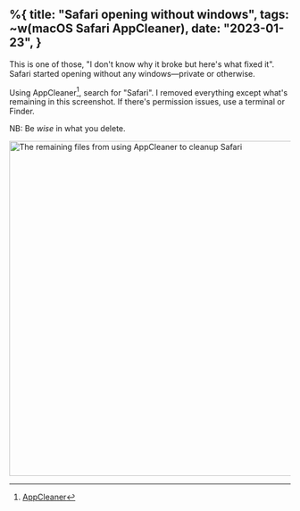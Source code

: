 %{
    title: "Safari opening without windows",
    tags: ~w(macOS Safari AppCleaner),
    date: "2023-01-23",
}
---
This is one of those, "I don't know why it broke but here's what fixed it". Safari started opening without any windows—private or otherwise.

Using AppCleaner[^1], search for "Safari". I removed everything except what's remaining in this screenshot. If there's permission issues, use a terminal or Finder.

NB: Be _wise_ in what you delete.

<img src="/images/notes/appcleaner-safari.png" alt="The remaining files from using AppCleaner to cleanup Safari" width="600" />

[^1]: [AppCleaner](https://freemacsoft.net/appcleaner/)
